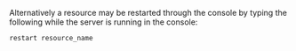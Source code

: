 Alternatively a resource may be restarted through the console by typing the following while the server is running in the console:

```
restart resource_name
```